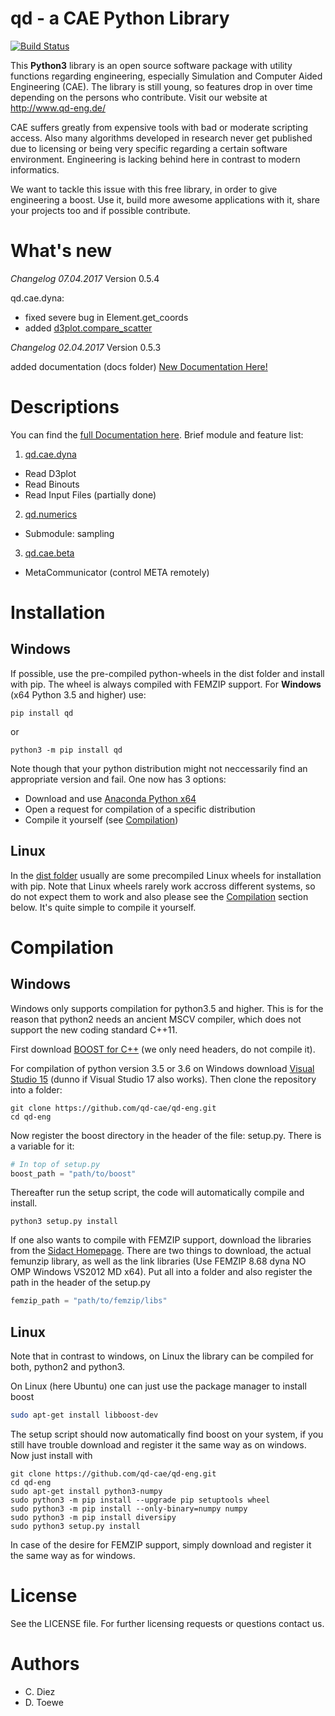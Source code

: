 

# qd - a CAE Python Library

[![Build Status](https://travis-ci.org/qd-cae/qd-eng.svg?branch=master)](https://travis-ci.org/qd-cae/qd-eng)

This **Python3** library is an open source software package with utility functions regarding engineering, especially Simulation and Computer Aided Engineering (CAE).
The library is still young, so features drop in over time depending on the persons who contribute. Visit our website at http://www.qd-eng.de/

CAE suffers greatly from expensive tools with bad or moderate scripting access. Also many algorithms developed in research never get published due to licensing or being very specific regarding a certain software environment. Engineering is lacking behind here in contrast to modern informatics.

We want to tackle this issue with this free library, in order to give engineering a boost. Use it, build more awesome applications with it, share your projects too and if possible contribute.

# What's new

*Changelog 07.04.2017*
Version 0.5.4

qd.cae.dyna:
 - fixed severe bug in Element.get_coords
 - added [d3plot.compare_scatter](https://qd-cae.github.io/qd-eng/build/html/qd_cae_dyna_D3plot.html#qd.cae.dyna.D3plot.compare_scatter)

*Changelog 02.04.2017*
Version 0.5.3

added documentation (docs folder)
[New Documentation Here!](https://qd-cae.github.io/qd-eng/build/html/index.html)

# Descriptions

You can find the [full Documentation here](https://qd-cae.github.io/qd-eng/build/html/index.html#). Brief module and feature list:

1. [qd.cae.dyna ](https://qd-cae.github.io/qd-eng/build/html/qd_cae_dyna.html)
  - Read D3plot
  - Read Binouts
  - Read Input Files (partially done)
2. [qd.numerics](https://qd-cae.github.io/qd-eng/build/html/qd_numerics.html)
  - Submodule: sampling
3. [qd.cae.beta](https://qd-cae.github.io/qd-eng/build/html/qd_cae_beta.html)
  - MetaCommunicator (control META remotely)

# Installation

## Windows

If possible, use the pre-compiled python-wheels in the dist folder and install with pip. The wheel is always compiled with FEMZIP support. For **Windows** (x64 Python 3.5 and higher) use:

```
pip install qd
```
or
```
python3 -m pip install qd
```

Note though that your python distribution might not neccessarily find an appropriate version and fail. One now has 3 options:

 - Download and use [Anaconda Python x64](https://www.continuum.io/downloads#windows)
 - Open a request for compilation of a specific distribution
 - Compile it yourself (see [Compilation](#Compilation))  

## Linux

In the [dist folder](https://github.com/qd-cae/qd-eng/tree/master/dist) usually are some precompiled Linux wheels for installation with pip. Note that Linux wheels rarely work accross different systems, so do not expect them to work and also please see the [Compilation](#Compilation) section below. It's quite simple to compile it yourself.

# Compilation

## Windows

Windows only supports compilation for python3.5 and higher. This is for the reason that python2 needs an ancient MSCV compiler, which does not support the new coding standard C++11.

First download [BOOST for C++](http://www.boost.org/) (we only need headers, do not compile it). 

For compilation of python version 3.5 or 3.6 on Windows download [Visual Studio 15](https://www.microsoft.com/de-DE/download/details.aspx?id=48146) (dunno if Visual Studio 17 also works). Then clone the repository into a folder:

```
git clone https://github.com/qd-cae/qd-eng.git
cd qd-eng
```

Now register the boost directory in the header of the file: setup.py. There is a variable for it:

```python
# In top of setup.py
boost_path = "path/to/boost"
```

Thereafter run the setup script, the code will automatically compile and install. 

```
python3 setup.py install
```

If one also wants to compile with FEMZIP support, download the libraries from the [Sidact Homepage](www.sidact.de). There are two things to download, the actual femunzip library, as well as the link libraries (Use FEMZIP 8.68 dyna NO OMP Windows VS2012 MD x64). Put all into a folder and also register the path in the header of the setup.py

```python
femzip_path = "path/to/femzip/libs"
```

## Linux

Note that in contrast to windows, on Linux the library can be compiled for both, python2 and python3. 

On Linux (here Ubuntu) one can just use the package manager to install boost

```bash
sudo apt-get install libboost-dev
```

The setup script should now automatically find boost on your system, if you still have trouble download and register it the same way as on windows. Now just install with

```
git clone https://github.com/qd-cae/qd-eng.git
cd qd-eng
sudo apt-get install python3-numpy
sudo python3 -m pip install --upgrade pip setuptools wheel
sudo python3 -m pip install --only-binary=numpy numpy
sudo python3 -m pip install diversipy
sudo python3 setup.py install
```

In case of the desire for FEMZIP support, simply download and register it the same way as for windows.

# License

See the LICENSE file.
For further licensing requests or questions contact us.

# Authors

- C. Diez
- D. Toewe
